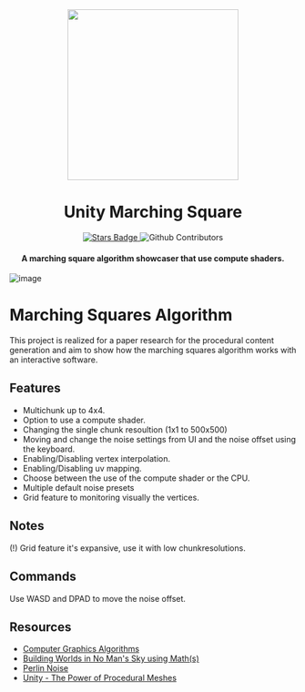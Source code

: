 <div align="center">
    <img src ="https://user-images.githubusercontent.com/55745404/126045206-d81a2880-113b-4441-a698-4ec3987108a3.png" width="300">
    <h1 align="center">Unity Marching Square</h1>
    <a href="https://github.com/Lucaffo/Marching-Squares/stargazers">
         <img src="https://img.shields.io/github/stars/Lucaffo/Marching-Squares" alt="Stars Badge"></img>
    </a>
    <img alt="Github Contributors" src="https://img.shields.io/github/contributors/Lucaffo/github-wallpapers"></img>
</div>
<div align="center">
    <h4> A marching square algorithm showcaser that use compute shaders.</h4>
</div>

![image](https://user-images.githubusercontent.com/55745404/126045929-2b865980-2072-4ea0-b8f6-4d0d9077f0c6.png)


Marching Squares Algorithm
===
This project is realized for a paper research for the procedural content generation and aim to show how the marching squares algorithm works with an interactive software.


## Features
+ Multichunk up to 4x4.
+ Option to use a compute shader.
+ Changing the single chunk resoultion (1x1 to 500x500)
+ Moving and change the noise settings from UI and the noise offset using the keyboard.
+ Enabling/Disabling vertex interpolation.
+ Enabling/Disabling uv mapping.
+ Choose between the use of the compute shader or the CPU.
+ Multiple default noise presets
+ Grid feature to monitoring visually the vertices.

## Notes
(!) Grid feature it's expansive, use it with low chunkresolutions.

## Commands
Use WASD and DPAD to move the noise offset.

## Resources
- [Computer Graphics Algorithms](http://www.faqs.org/faqs/graphics/algorithms-faq/)
- [Building Worlds in No Man's Sky using Math(s)](https://www.youtube.com/watch?v=C9RyEiEzMiU&t=2578s)
- [Perlin Noise](https://en.wikipedia.org/wiki/Perlin_noise)
- [Unity - The Power of Procedural Meshes](https://www.youtube.com/watch?v=8LTDFwWMlqQ)
